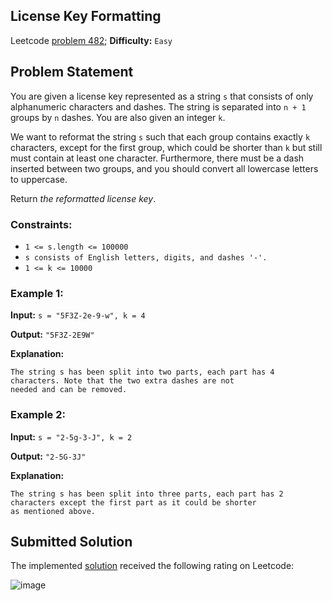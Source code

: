 ## License Key Formatting

Leetcode [problem 482](https://leetcode.com/problems/license-key-formatting/); **Difficulty:** `Easy`



## Problem Statement

You are given a license key represented as a string `s` that consists of only alphanumeric characters and dashes. The string is separated into `n + 1` groups by `n` dashes. You are also given an integer `k`.

We want to reformat the string `s` such that each group contains exactly `k` characters, except for the first group, which could be shorter than `k` but still must contain at least one character. Furthermore, there must be a dash inserted between two groups, and you should convert all lowercase letters to uppercase.

Return _the reformatted license key_.
 
 
### Constraints:


- `1 <= s.length <= 100000`
- `s consists of English letters, digits, and dashes '-'.`
- `1 <= k <= 10000`

### Example 1:

**Input:** `s = "5F3Z-2e-9-w", k = 4`

**Output:** `"5F3Z-2E9W"` 

**Explanation:** 

```
The string s has been split into two parts, each part has 4 characters. Note that the two extra dashes are not
needed and can be removed.
```

### Example 2:

**Input:** `s = "2-5g-3-J", k = 2`

**Output:** `"2-5G-3J"` 

**Explanation:** 

```
The string s has been split into three parts, each part has 2 characters except the first part as it could be shorter 
as mentioned above.
```

## Submitted Solution

The implemented [solution](solution.cpp) received the following rating on Leetcode:

![image](https://user-images.githubusercontent.com/33619581/122303934-ac272f00-cf04-11eb-86fb-c4d6f0478a40.png)

